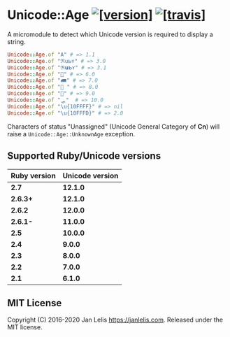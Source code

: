 # Unicode::Age [![[version]](https://badge.fury.io/rb/unicode-age.svg)](https://badge.fury.io/rb/unicode-age)  [![[travis]](https://travis-ci.org/janlelis/unicode-age.svg)](https://travis-ci.org/janlelis/unicode-age)

A micromodule to detect which Unicode version is required to display a string.

```ruby
Unicode::Age.of "A" # => 1.1
Unicode::Age.of "ℜսᖯʏ" # => 3.0
Unicode::Age.of "ℜ𝘂ᖯʏ" # => 3.1
Unicode::Age.of "🚡" # => 6.0
Unicode::Age.of "🛲" # => 7.0
Unicode::Age.of "🌮 " # => 8.0
Unicode::Age.of "🛒" # => 9.0
Unicode::Age.of "🛷"  # => 10.0
Unicode::Age.of "\u{10FFFF}" # => nil
Unicode::Age.of "\u{10FFFD}" # => 2.0
```

Characters of status "Unassigned" (Unicode General Category of **Cn**) will raise a `Unicode::Age::UnknownAge` exception.

## Supported Ruby/Unicode versions

Ruby version | Unicode version
-------------|----------------
**2.7**      | **12.1.0**
**2.6.3+**   | **12.1.0**
**2.6.2**    | **12.0.0**
**2.6.1-**   | **11.0.0**
**2.5**      | **10.0.0**
**2.4**      | **9.0.0**
**2.3**      | **8.0.0**
**2.2**      | **7.0.0**
**2.1**      | **6.1.0**

## MIT License

Copyright (C) 2016-2020 Jan Lelis <https://janlelis.com>. Released under the MIT license.
